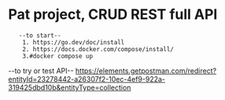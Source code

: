 # Pat project, CRUD REST full API

       --to start--
        1. https://go.dev/doc/install
        2. https://docs.docker.com/compose/install/
        3.#docker compose up

   --to try or test API--
https://elements.getpostman.com/redirect?entityId=23278442-a26307f2-10ec-4ef9-922a-319425dbd10b&entityType=collection